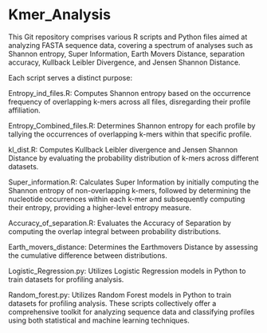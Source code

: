 # Kmer_Analysis
This Git repository comprises various R scripts and Python files aimed at analyzing FASTA sequence data, covering a spectrum of analyses such as Shannon entropy, Super Information, Earth Movers Distance, separation accuracy, Kullback Leibler Divergence, and Jensen Shannon Distance.

Each script serves a distinct purpose:

Entropy_ind_files.R: Computes Shannon entropy based on the occurrence frequency of overlapping k-mers across all files, disregarding their profile affiliation.

Entropy_Combined_files.R: Determines Shannon entropy for each profile by tallying the occurrences of overlapping k-mers within that specific profile.

kl_dist.R: Computes Kullback Leibler divergence and Jensen Shannon Distance by evaluating the probability distribution of k-mers across 
different datasets.

Super_information.R: Calculates Super Information by initially computing the Shannon entropy of non-overlapping k-mers, followed by determining the nucleotide occurrences within each k-mer and subsequently computing their entropy, providing a higher-level entropy measure.

Accuracy_of_separation.R: Evaluates the Accuracy of Separation by computing the overlap integral between probability distributions.

Earth_movers_distance: Determines the Earthmovers Distance by assessing the cumulative difference between distributions.

Logistic_Regression.py: Utilizes Logistic Regression models in Python to train datasets for profiling analysis.

Random_forest.py: Utilizes Random Forest models in Python to train datasets for profiling analysis.
These scripts collectively offer a comprehensive toolkit for analyzing sequence data and classifying profiles using both statistical and machine learning techniques.
